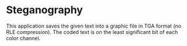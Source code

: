 # Steganography
This application saves the given text into a graphic file in TGA format (no RLE compression). The coded text is on the least significant bit of each color channel.